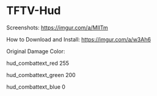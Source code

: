 # TFTV-Hud
Screenshots: https://imgur.com/a/MIlTm


How to Download and Install: https://imgur.com/a/w3Ah6

Original Damage Color:

hud_combattext_red 255

hud_combattext_green 200

hud_combattext_blue 0
